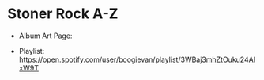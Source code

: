 # Stoner Rock A-Z

- Album Art Page: 

- Playlist: https://open.spotify.com/user/boogievan/playlist/3WBaj3mhZtOuku24AIxW9T
